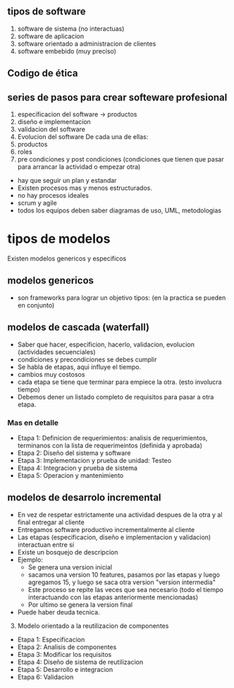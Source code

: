 ## tipos de software

1. software de sistema (no interactuas)
2. software de aplicacion
3. software orientado a administracion de clientes
4. software embebido (muy preciso)

## Codigo de ética

## series de pasos para crear softeware profesional

1. especificacion del software -> productos
2. diseño e implementacion
3. validacion del software
4. Evolucion del software
   De cada una de ellas:
5. productos
6. roles
7. pre condiciones y post condiciones (condiciones que tienen que pasar para arrancar la actividad o empezar otra)

- hay que seguir un plan y estandar
- Existen procesos mas y menos estructurados.
- no hay procesos ideales
- scrum y agile
- todos los equipos deben saber diagramas de uso, UML, metodologias

# tipos de modelos

Existen modelos genericos y especificos

## modelos genericos

- son frameworks para lograr un objetivo
  tipos:
  (en la practica se pueden en conjunto)

## modelos de cascada (waterfall)

- Saber que hacer, especificion, hacerlo, validacion, evolucion (actividades secuenciales)
- condiciones y precondiciones se debes cumplir
- Se habla de etapas, aqui influye el tiempo.
- cambios muy costosos
- cada etapa se tiene que terminar para empiece la otra. (esto involucra tiempo)
- Debemos dener un listado completo de requisitos para pasar a otra etapa.

### Mas en detalle

- Etapa 1: Definicion de requerimientos: analisis de requerimientos, terminanos con la lista de requerimeintos (definida y aprobada)
- Etapa 2: Diseño del sistema y software
- Etapa 3: Implementacion y prueba de unidad: Testeo
- Etapa 4: Integracion y prueba de sistema
- Etapa 5: Operacion y mantenimiento

## modelos de desarrolo incremental

- En vez de respetar estrictamente una actividad despues de la otra y al final entregar al cliente
- Entregamos software productivo incrementalmente al cliente
- Las etapas (especificacion, diseño e implementacion y validacion) interactuan entre sí
- Existe un bosquejo de descripcion
- Ejemplo:
  - Se genera una version inicial
  - sacamos una version 10 features, pasamos por las etapas y luego agregamos 15, y luego se saca otra version "version intermedia"
  - Este proceso se repite las veces que sea necesario (todo el tiempo interactuando con las etapas anteriormente mencionadas)
  - Por ultimo se genera la version final
- Puede haber deuda tecnica.

3. Modelo orientado a la reutilizacion de componentes

- Etapa 1: Especificacion
- Etapa 2: Analisis de componentes
- Etapa 3: Modificar los requisitos
- Etapa 4: Diseño de sistema de reutilizacion
- Etapa 5: Desarrollo e integracion
- Etapa 6: Validacion
